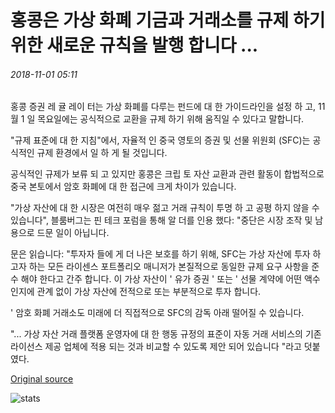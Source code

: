 # 홍콩은 가상 화폐 기금과 거래소를 규제 하기 위한 새로운 규칙을 발행 합니다 ...

###### 2018-11-01 05:11

홍콩 증권 레 귤 레이 터는 가상 화폐를 다루는 펀드에 대 한 가이드라인을 설정 하 고, 11 월 1 일 목요일에는 공식적으로 교환을 규제 하기 위해 움직일 수 있다고 말합니다.

"규제 표준에 대 한 지침"에서, 자율적 인 중국 영토의 증권 및 선물 위원회 (SFC)는 공식적인 규제 환경에서 일 하 게 될 것입니다.

공식적인 규제가 보류 되 고 있지만 홍콩은 크립 토 자산 교환과 관련 활동이 합법적으로 중국 본토에서 암호 화폐에 대 한 접근에 크게 차이가 있습니다.

"가상 자산에 대 한 시장은 여전히 매우 젊고 거래 규칙이 투명 하 고 공평 하지 않을 수 있습니다", 블룸버그는 핀 테크 포럼을 통해 알 더를 인용 했다: "중단은 시장 조작 및 남용으로 드문 일이 아닙니다.

문은 읽습니다: "투자자 들에 게 더 나은 보호를 하기 위해, SFC는 가상 자산에 투자 하고자 하는 모든 라이센스 포트폴리오 매니저가 본질적으로 동일한 규제 요구 사항을 준수 해야 한다고 간주 합니다. 이 가상 자산이 ' 유가 증권 ' 또는 ' 선물 계약에 어떤 액수 인지에 관계 없이 가상 자산에 전적으로 또는 부분적으로 투자 합니다.

' 암호 화폐 거래소도 미래에 더 직접적으로 SFC의 감독 아래 떨어질 수 있습니다.

"... 가상 자산 거래 플랫폼 운영자에 대 한 행동 규정의 표준이 자동 거래 서비스의 기존 라이선스 제공 업체에 적용 되는 것과 비교할 수 있도록 제안 되어 있습니다 "라고 덧붙였다.

[Original source](https://cointelegraph.com/news/hong-kong-issues-new-rules-to-regulate-cryptocurrency-funds-and-exchanges)

![stats](https://c.statcounter.com/11760860/0/a89fa40b/1/ "stats")